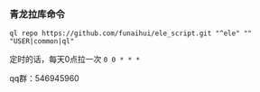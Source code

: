 ### 青龙拉库命令

```shell
ql repo https://github.com/funaihui/ele_script.git "^ele" "" "USER|common|ql"
```

定时的话，每天0点拉一次 `0 0 * * *`

qq群：546945960

